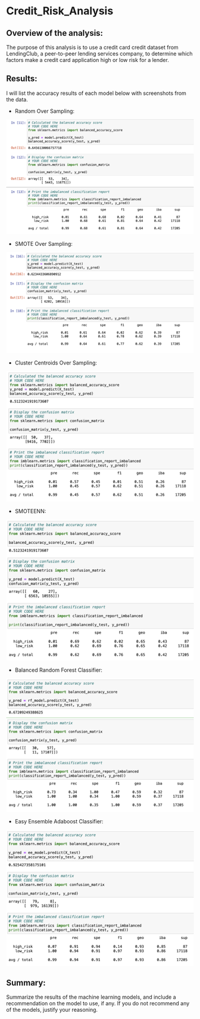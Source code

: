 # Credit_Risk_Analysis

## Overview of the analysis: 
The purpose of this analysis is to use a credit card credit dataset from LendingClub, a peer-to-peer lending services company, to determine which factors make a credit card application high or low risk for a lender. 

## Results: 

I will list the accuracy results of each model below with screenshots from the data. 

- Random Over Sampling:

![ROS_Scores.png](Pictures/ROS_Scores.png)

- SMOTE Over Sampling:

![Smote_Scores.png](Pictures/Smote_Scores.png)

- Cluster Centroids Over Sampling: 

![Cluster_Scores.png](Pictures/Cluster_Scores.png)

- SMOTEENN:

![SMOTEENN_Scores.png](Pictures/SMOTEENN_Scores.png)

- Balanced Random Forest Classifier:

![RF_Scores.png](Pictures/RF_Scores.png)

- Easy Ensemble Adaboost Classifier:

![ee_scores.png](Pictures/ee_scores.png)



## Summary: 

Summarize the results of the machine learning models, and include a recommendation on the model to use, if any. If you do not recommend any of the models, justify your reasoning.
